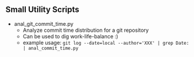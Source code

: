 ## Small Utility Scripts


* anal_git_commit_time.py
    - Analyze commit time distribution for a git repository
    - Can be used to dig work-life-balance :)
    - example usage: `git log --date=local --author='XXX' | grep Date: | anal_commit_time.py`
